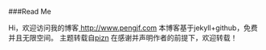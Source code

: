 ###Read Me

Hi，欢迎访问我的博客<a href="http://www.pengjf.com" title="myblog"> http://www.pengjf.com</a>
本博客基于jekyll+github，免费并且无限空间。
主题转载自<a href="https://github.com/pizn">pizn</a>
在感谢并声明作者的前提下，欢迎转载！
